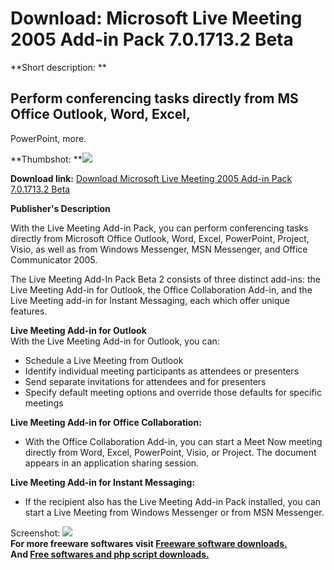 # Download: Microsoft Live Meeting 2005 Add-in Pack 7.0.1713.2 Beta

**Short description: **

## Perform conferencing tasks directly from MS Office Outlook, Word, Excel,
PowerPoint, more.

  
**Thumbshot: **![](http://www.freewarefiles.com/screenshot/nopic.gif)   
  
**Download link:** [Download Microsoft Live Meeting 2005 Add-in Pack 7.0.1713.2 Beta](http://freesoftwares.boysofts.com/Microsoft-Live-Meeting-Add-in-Pack-Beta_program_13747.html)  
  

**Publisher's Description**  
  

With the Live Meeting Add-in Pack, you can perform conferencing tasks directly
from Microsoft Office Outlook, Word, Excel, PowerPoint, Project, Visio, as
well as from Windows Messenger, MSN Messenger, and Office Communicator 2005.

The Live Meeting Add-In Pack Beta 2 consists of three distinct add-ins: the
Live Meeting Add-in for Outlook, the Office Collaboration Add-in, and the Live
Meeting add-in for Instant Messaging, each which offer unique features.

**Live Meeting Add-in for Outlook**  
With the Live Meeting Add-in for Outlook, you can:

  * Schedule a Live Meeting from Outlook 
  * Identify individual meeting participants as attendees or presenters 
  * Send separate invitations for attendees and for presenters 
  * Specify default meeting options and override those defaults for specific meetings 

**Live Meeting Add-in for Office Collaboration:**

  * With the Office Collaboration Add-in, you can start a Meet Now meeting directly from Word, Excel, PowerPoint, Visio, or Project. The document appears in an application sharing session. 

**Live Meeting Add-in for Instant Messaging:**

  * If the recipient also has the Live Meeting Add-in Pack installed, you can start a Live Meeting from Windows Messenger or from MSN Messenger. 

  
  
Screenshot: ![](http://www.freewarefiles.com/screenshot/nopic.gif)  
**For more freeware softwares visit [Freeware software downloads.](http://freesoftwares.boysofts.com/)**   
**And [Free softwares and php script downloads.](http://www.boysofts.com/)**

